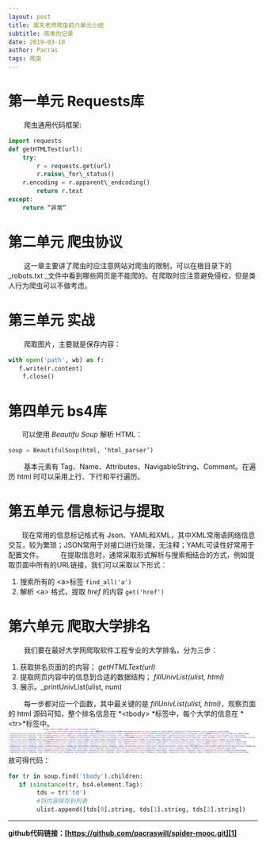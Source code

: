 ```yaml
---
layout: post
title: 嵩天老师爬虫前六单元小结
subtitle: 简单的记录
date: 2019-03-10
author: Pacras
tags: 爬虫
---
```


# 第一单元 Requests库
&nbsp; &nbsp; &nbsp; &nbsp;   爬虫通用代码框架:

```python
import requests
def getHTMLTest(url):
    try:
        r = requests.get(url)
        r.raise\_for\_status()
    r.encoding = r.apparent\_endcoding()
        return r.text
except:
    return “异常”
```

# 第二单元 爬虫协议
&nbsp; &nbsp; &nbsp; &nbsp; 这一章主要讲了爬虫时应注意网站对爬虫的限制，可以在根目录下的 \_robots.txt \_文件中看到哪些网页是不能爬的。在爬取时应注意避免侵权，但是类人行为爬虫可以不做考虑。

# 第三单元 实战
&nbsp; &nbsp; &nbsp; &nbsp;  爬取图片，主要就是保存内容：

```Python
with open('path', wb) as f:
   f.write(r.content)
    f.close()
```

# 第四单元 bs4库
&nbsp; &nbsp; &nbsp; &nbsp;可以使用 _Beautifu Soup_ 解析 HTML：

```python
soup = BeautifulSoup(html, ‘html_parser’)
```

&nbsp; &nbsp; &nbsp; &nbsp; 基本元素有 Tag、Name、Attributes、NavigableString、Comment。在遍历 html 时可以采用上行、下行和平行遍历。

# 第五单元 信息标记与提取
&nbsp; &nbsp; &nbsp; &nbsp;现在常用的信息标记格式有 Json、YAML和XML，其中XML常用语网络信息交互，较为繁琐；JSON常用于对接口进行处理，无注释；YAML可读性好常用于配置文件。
&nbsp; &nbsp; &nbsp; &nbsp;  在提取信息时，通常采取形式解析与搜索相结合的方式，例如提取页面中所有的URL链接，我们可以采取以下形式：
1. 搜索所有的 \<a\>标签 `find_all('a')`
2. 解析 \<a\> 格式，提取 _href_ 的内容 `get('href')`

# 第六单元 爬取大学排名
&nbsp; &nbsp; &nbsp; &nbsp; 我们要在最好大学网爬取软件工程专业的大学排名，分为三步：
1. 获取排名页面的的内容； _getHTMLText(url)_
2. 提取网页内容中的信息到合适的数据结构； _fillUnivList(ulist, html)_
3. 展示。\_printUnivList(ulist, num)

&nbsp; &nbsp; &nbsp; &nbsp; 每一步都对应一个函数，其中最关键的是 _fillUnivList(ulist, html)_，观察页面的 html 源码可知，整个排名信息在 *\<tbody\> *标签中，每个大学的信息在 *\<tr\>*标签中。
![结果展示](/img/inposts/2019-0310-1.jpg)
故可得代码：

```python
for tr in soup.find('tbody').children:
   if isinstance(tr, bs4.element.Tag):
        tds = tr('td')
        #将内容保存到列表
        ulist.append([tds[0].string, tds[1].string, tds[2].string])
```

----

**github代码链接：[https://github.com/pacraswill/spider-mooc.git][1]**





[1]:	https://github.com/pacraswill/spider-mooc.git

